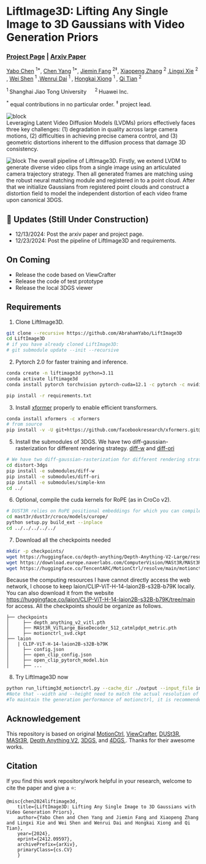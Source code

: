 # LiftImage3D: Lifting Any Single Image to 3D Gaussians with Video Generation Priors

### [Project Page](https://liftimage3d.github.io/) | [Arxiv Paper](https://arxiv.org/pdf/2412.09597)

[Yabo Chen](https://scholar.google.com/citations?user=6aHx1rgAAAAJ&hl=zh-TW) <sup>1*</sup>, [Chen Yang](https://scholar.google.com/citations?hl=zh-CN&user=StdXTR8AAAAJ) <sup>1*</sup>,
[Jiemin Fang](https://jaminfong.cn/) <sup>2‡</sup>, [Xiaopeng Zhang](https://scholar.google.com/citations?user=Ud6aBAcAAAAJ&hl=zh-CN) <sup>2 </sup>,[Lingxi Xie](http://lingxixie.com/) <sup>2 </sup> </br>, [Wei Shen](https://shenwei1231.github.io/) <sup>1 </sup>,[Wenrui Dai](https://scholar.google.com/citations?user=Xg8MhyAAAAAJ&hl=en) <sup>1 </sup>, [Hongkai Xiong](https://scholar.google.com/citations?user=bB16iN4AAAAJ&hl=en&oi=ao) <sup>1 </sup>, [Qi Tian](https://www.qitian1987.com/) <sup>2 </sup>

<sup>1 </sup>Shanghai Jiao Tong University &emsp; <sup>2 </sup>Huawei Inc. &emsp;

<sup>\*</sup> equal contributions in no particular order. <sup>$\ddagger$</sup> project lead. 

![block](./assets/teaser.png)   
Leveraging Latent Video Diffusion Models (LVDMs) priors effectively faces three key challenges: (1) degradation in quality across large camera motions, 
(2) difficulties in achieving precise camera control, and (3) geometric distortions inherent to the diffusion process that damage 3D consistency. 

![block](./assets/method.png)
The overall pipeline of LiftImage3D. Firstly, we extend LVDM to generate diverse video clips from a single image using an
articulated camera trajectory strategy. Then all generated frames are matching using the robust neural matching module and registered in
to a point cloud. After that we initialize Gaussians from registered point clouds and construct a distortion field to model the independent
distortion of each video frame upon canonical 3DGS.

## 🦾 Updates (Still Under Construction)
- 12/13/2024: Post the arxiv paper and project page.
- 12/23/2024: Post the pipeline of LiftImage3D and requirements.
##  On Coming
- Release the code based on ViewCrafter
- Release the code of test prototype
- Release the local 3DGS viewer

## Requirements
1. Clone LiftImage3D.
```bash
git clone --recursive https://github.com/AbrahamYabo/LiftImage3D
cd LiftImage3D
# if you have already cloned LiftImage3D:
# git submodule update --init --recursive
```

2. Pytorch 2.0 for faster training and inference.
```bash
conda create -n liftimage3d python=3.11
conda activate liftimage3d
conda install pytorch torchvision pytorch-cuda=12.1 -c pytorch -c nvidia  # use the correct version of cuda for your system

pip install -r requirements.txt
```

3. Install [xformer](https://github.com/facebookresearch/xformers#installing-xformers) properly to enable efficient transformers.
```bash
conda install xformers -c xformers
# from source
pip install -v -U git+https://github.com/facebookresearch/xformers.git@main#egg=xformers
```

5. Install the submodules of 3DGS. We have two diff-gaussian-rasterization for different rendering strategy. [diff-w](https://github.com/rmurai0610/diff-gaussian-rasterization-w-pose/tree/43e21bff91cd24986ee3dd52fe0bb06952e50ec7) and [diff-ori](https://github.com/graphdeco-inria/diff-gaussian-rasterization/tree/9c5c2028f6fbee2be239bc4c9421ff894fe4fbe0) 
```bash
# We have two diff-gaussian-rasterization for different rendering strategy
cd distort-3dgs
pip install -e submodules/diff-w
pip install -e submodules/diff-ori
pip install -e submodules/simple-knn
cd ../
```

6. Optional, compile the cuda kernels for RoPE (as in CroCo v2).
```bash
# DUST3R relies on RoPE positional embeddings for which you can compile some cuda kernels for faster runtime.
cd mast3r/dust3r/croco/models/curope/
python setup.py build_ext --inplace
cd ../../../../../
```

7. Download all the checkpoints needed
```bash
mkdir -p checkpoints/
wget https://huggingface.co/depth-anything/Depth-Anything-V2-Large/resolve/main/depth_anything_v2_vitl.pth -P checkpoints/
wget https://download.europe.naverlabs.com/ComputerVision/MASt3R/MASt3R_ViTLarge_BaseDecoder_512_catmlpdpt_metric.pth -P checkpoints/
wget https://huggingface.co/TencentARC/MotionCtrl/resolve/main/motionctrl_svd.ckpt -P checkpoints/
```
Because the computing resources I have cannot directly access the web network, I choose to keep laion/CLIP-ViT-H-14-laion2B-s32B-b79K locally. You can also download it from the website https://huggingface.co/laion/CLIP-ViT-H-14-laion2B-s32B-b79K/tree/main for access.
All the checkpoints should be organize as follows.
```
├── checkpoints
│     ├── depth_anything_v2_vitl.pth
│     ├── MASt3R_ViTLarge_BaseDecoder_512_catmlpdpt_metric.pth
│     ├── motionctrl_svd.ckpt
├── laion
│   | CLIP-ViT-H-14-laion2B-s32B-b79K
│     ├── config.json
│     ├── open_clip_config.json
│     ├── open_clip_pytorch_model.bin
│     ├── ...
```

8. Try LiftImage3D now
```bash
python run_liftimg3d_motionctrl.py --cache_dir ./output --input_file input_images/testimg001.png --width 1024 --height 768 
#Note that --width and --height need to match the actual resolution of the input image. 
#To maintain the generation performance of motionctrl, it is recommended to choose a width of 1024."
```

##  Acknowledgement
This repository is based on original [MotionCtrl](https://github.com/TencentARC/MotionCtrl), [ViewCrafter](https://github.com/Drexubery/ViewCrafter), [DUSt3R](https://github.com/naver/dust3r), [MASt3R](https://github.com/naver/mast3r), [Depth Anything V2](https://github.com/DepthAnything/Depth-Anything-V2), [3DGS](https://github.com/graphdeco-inria/gaussian-splatting), and [4DGS](https://github.com/hustvl/4DGaussians),. Thanks for their awesome works.


##  Citation
If you find this work repository/work helpful in your research, welcome to cite the paper and give a ⭐:

```
@misc{chen2024liftimage3d,
    title={LiftImage3D: Lifting Any Single Image to 3D Gaussians with Video Generation Priors},
    author={Yabo Chen and Chen Yang and Jiemin Fang and Xiaopeng Zhang and Lingxi Xie and Wei Shen and Wenrui Dai and Hongkai Xiong and Qi Tian},
    year={2024},
    eprint={2412.09597},
    archivePrefix={arXiv},
    primaryClass={cs.CV}
    }
```


